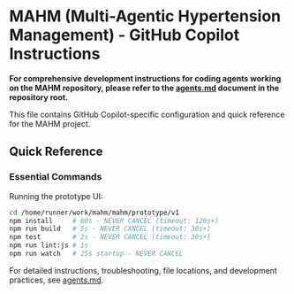 # MAHM (Multi-Agentic Hypertension Management) - GitHub Copilot Instructions

**For comprehensive development instructions for coding agents working on the MAHM repository, please refer to the [agents.md](../agents.md) document in the repository root.**

This file contains GitHub Copilot-specific configuration and quick reference for the MAHM project.

## Quick Reference

### Essential Commands

Running the prototype UI:
```bash
cd /home/runner/work/mahm/mahm/prototype/v1
npm install     # 80s - NEVER CANCEL (timeout: 120s+)
npm run build   # 5s - NEVER CANCEL (timeout: 30s+)
npm test        # 2s - NEVER CANCEL (timeout: 30s+)
npm run lint:js # 1s
npm run watch   # 25s startup - NEVER CANCEL
```

For detailed instructions, troubleshooting, file locations, and development practices, see [agents.md](../agents.md).